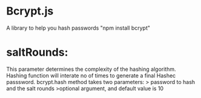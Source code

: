 # Bcrypt.js

A library to help you hash passwords
"npm install bcrypt"

# saltRounds:
This parameter determines the complexity of the hashing algorithm.
Hashing function will interate no of times to generate a final Hashec passsword.
bcrypt.hash method takes two parameters: 
                  > password to hash and the salt rounds
                  >optional argument, and default value is 10 
